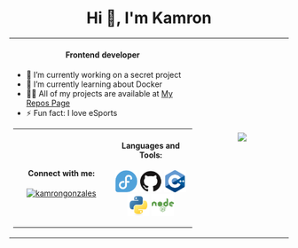 <h1 align="center">Hi 👋, I'm Kamron</h1>

<table width=100%>
  <tr width=600px>
    <td width=600px>
      <h4 align="center">Frontend developer</h3>
      <ul>
        <li>🔭 I’m currently working on a secret project</li>
        <li>🌱 I’m currently learning about Docker</li>
        <li>👨‍💻 All of my projects are available at <a href="https://github.com/Kamron247?tab=repositories">My Repos Page</a></li>
        <li>⚡ Fun fact: I love eSports</li>
      </ul>
      <table align="middle" width=600px>
        <tr height=150px>
          <td align="middle" width=300px>
            <h4>Connect with me:</h3>
            <a href="https://linkedin.com/in/kamrongonzales" target="blank">
              <img src="https://raw.githubusercontent.com/rahuldkjain/github-profile-readme-generator/master/src/images/icons/Social/linked-in-alt.svg" alt="kamrongonzales" height="30" width="40">
            </a>
          </td>
          <td align="middle" width=300px>
            <h4>Languages and Tools:</h3>
            <p> 
              <a href="https://fedoraproject.org/" target="_blank" rel="noreferrer">
                <img src="https://github.com/devicons/devicon/blob/master/icons/fedora/fedora-plain.svg" alt="Fedora" width="40" height="40"/></a> 
              <a href="https://github.com/" target="_blank" rel="noreferrer">
                <img src="https://github.com/devicons/devicon/blob/master/icons/github/github-original.svg" alt="git" width="40" height="40"/></a> 
              <a href="https://www.w3schools.com/cpp/" target="_blank" rel="noreferrer">
                <img src="https://raw.githubusercontent.com/devicons/devicon/master/icons/cplusplus/cplusplus-original.svg" alt="c++" width="40" height="40"/></a> 
              <a href="https://www.python.org" target="_blank" rel="noreferrer">
                <img src="https://raw.githubusercontent.com/devicons/devicon/master/icons/python/python-original.svg" alt="python" width="40" height="40"/></a> 
              <a href="https://nodejs.org/en" target="_blank" rel="noreferrer">
                <img src="https://github.com/devicons/devicon/blob/master/icons/nodejs/nodejs-plain-wordmark.svg" alt="NodeJS" width="40" height="40"/></a> 
            </p>
          </td>
        </tr>
      </table>
    </td>
    <td width=500px align="middle">
      <img width="100%" src="https://media2.giphy.com/media/unxCGmTuBvwo2djRLA/200.webp?cid=790b7611f6ldcnz8d3wy9dkukk4h5dpi41rmu1z4a4vb1ddp&ep=v1_gifs_search&rid=200.webp&ct=g"/>
    </td>
  </tr>
</table>
